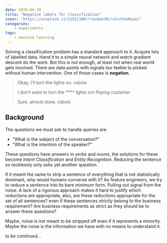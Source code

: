```yaml
---
date: 2020-04-20
title: "Negative labels for classification"
cover: "https://unsplash.it/1152/300/?random?BirchintheRoses"
categories:
    - experiments
tags:
    - machine learning
---
```

Solving a classification problem has a standard approach to it. Acquire lots of labelled data. Hand it to a simple neural network and watch gradient descent do the work. But this is not enough, at least not when real world gets involved. There are data points with signals too feeble to picked without human intervention. One of those cases is **negation**.

> Okay, I'll turn the lights on. <cite>robots</cite>

> I don't want to turn the **** lights on! <cite>Paying customer</cite>

> Sure, almost done. <cite>robots</cite>

## Background
The questions we must ask to handle queries are: 

- "What is the subject of the conversation?"
- "What is the intention of the speaker?"

These questions have answers in *verbs* and *nouns*, the solutions for these become *Intent Classification* and *Entity Recognition*. Reducing the sentence so recklessly only asks yet another question. 

If it meant the same to strip a sentence of everything that is not statistically dominant, why would humans converse with it? As feature engineers, we try to reduce a sentence into its bare minimum form. Pulling out signal from the noise. A lack of a rigorous approach makes it hard to justify which reductions are appropriate, also, are these reductions appropriate for the set of all sentences? even if these sentences strictly belong to the business requirement? Are business requirements as strict as they should be to answer these questions?

Maybe, noise is not meant to be stripped off even if it represents a minority. Maybe the noise is the information we have with no means to understand it.

*to be continued...*
